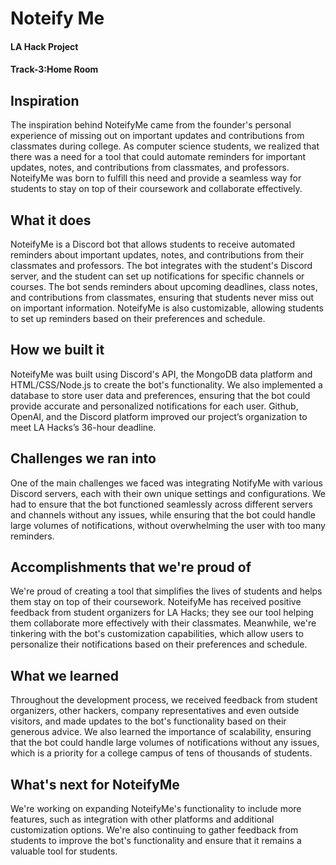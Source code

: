 # Noteify Me
#### LA Hack Project
#### Track-3:Home Room

## Inspiration
The inspiration behind NoteifyMe came from the founder's personal experience of missing out on important updates and contributions from classmates during college. As computer science students, we realized that there was a need for a tool that could automate reminders for important updates, notes, and contributions from classmates, and professors. NoteifyMe was born to fulfill this need and provide a seamless way for students to stay on top of their coursework and collaborate effectively.
## What it does
NoteifyMe is a Discord bot that allows students to receive automated reminders about important updates, notes, and contributions from their classmates and professors. The bot integrates with the student's Discord server, and the student can set up notifications for specific channels or courses. The bot sends reminders about upcoming deadlines, class notes, and contributions from classmates, ensuring that students never miss out on important information. NoteifyMe is also customizable, allowing students to set up reminders based on their preferences and schedule.
## How we built it
NoteifyMe was built using Discord's API, the MongoDB data platform and HTML/CSS/Node.js to create the bot's functionality. We also implemented a database to store user data and preferences, ensuring that the bot could provide accurate and personalized notifications for each user. Github, OpenAI, and the Discord platform improved our project’s organization to meet LA Hacks’s 36-hour deadline.
## Challenges we ran into
One of the main challenges we faced was integrating NotifyMe with various Discord servers, each with their own unique settings and configurations. We had to ensure that the bot functioned seamlessly across different servers and channels without any issues, while ensuring that the bot could handle large volumes of notifications, without overwhelming the user with too many reminders.
## Accomplishments that we're proud of
We're proud of creating a tool that simplifies the lives of students and helps them stay on top of their coursework. NoteifyMe has received positive feedback from student organizers for LA Hacks; they see our tool helping them collaborate more effectively with their classmates.  Meanwhile, we're tinkering with the bot's customization capabilities, which allow users to personalize their notifications based on their preferences and schedule.
## What we learned
Throughout the development process, we received feedback from student organizers, other hackers, company representatives and even outside visitors, and made updates to the bot's functionality based on their generous advice. We also learned the importance of scalability, ensuring that the bot could handle large volumes of notifications without any issues, which is a priority for a college campus of tens of thousands of students.
## What's next for NoteifyMe
We're working on expanding NoteifyMe's functionality to include more features, such as integration with other platforms and additional customization options. We're also continuing to gather feedback from students to improve the bot's functionality and ensure that it remains a valuable tool for students.
